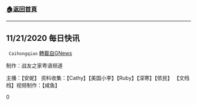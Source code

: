 ###  [:house:返回首頁](https://github.com/ourhimalayas/txt)
---

## 11/21/2020 每日快讯
` Caihongqiao` [轉載自GNews](https://gnews.org/zh-hans/581699/)

制作：战友之家粤语频道

主播：【安妮】 资料收集：【Cathy】【美国小李】【Ruby】【深寒】【侬民】 【文绉绉】视频制作：【咸鱼】

0
